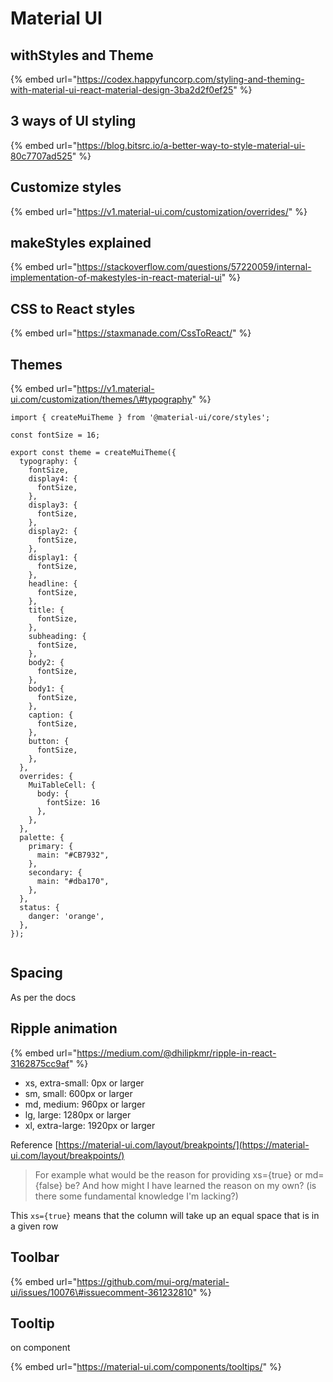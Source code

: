 # Material UI

## withStyles and Theme

{% embed url="https://codex.happyfuncorp.com/styling-and-theming-with-material-ui-react-material-design-3ba2d2f0ef25" %}

## 3 ways of UI styling

{% embed url="https://blog.bitsrc.io/a-better-way-to-style-material-ui-80c7707ad525" %}

## Customize styles

{% embed url="https://v1.material-ui.com/customization/overrides/" %}

## makeStyles explained

{% embed url="https://stackoverflow.com/questions/57220059/internal-implementation-of-makestyles-in-react-material-ui" %}

## CSS to React styles

{% embed url="https://staxmanade.com/CssToReact/" %}

## Themes

{% embed url="https://v1.material-ui.com/customization/themes/\#typography" %}

```text
import { createMuiTheme } from '@material-ui/core/styles';

const fontSize = 16;

export const theme = createMuiTheme({
  typography: {
    fontSize,
    display4: {
      fontSize,
    },
    display3: {
      fontSize,
    },
    display2: {
      fontSize,
    },
    display1: {
      fontSize,
    },
    headline: {
      fontSize,
    },
    title: {
      fontSize,
    },
    subheading: {
      fontSize,
    },
    body2: {
      fontSize,
    },
    body1: {
      fontSize,
    },
    caption: {
      fontSize,
    },
    button: {
      fontSize,
    },
  },
  overrides: {
    MuiTableCell: {
      body: {
        fontSize: 16
      },
    },
  },
  palette: {
    primary: {
      main: "#CB7932",
    },
    secondary: {
      main: "#dba170",
    },
  },
  status: {
    danger: 'orange',
  },
});


```

## Spacing

As per the docs

## Ripple animation

{% embed url="https://medium.com/@dhilipkmr/ripple-in-react-3162875cc9af" %}



* xs, extra-small: 0px or larger
* sm, small: 600px or larger
* md, medium: 960px or larger
* lg, large: 1280px or larger
* xl, extra-large: 1920px or larger

Reference [https://material-ui.com/layout/breakpoints/](https://material-ui.com/layout/breakpoints/)

> For example what would be the reason for providing xs={true} or md={false} be? And how might I have learned the reason on my own? \(is there some fundamental knowledge I'm lacking?\)

This `xs={true}` means that the column will take up an equal space that is in a given row

## Toolbar

{% embed url="https://github.com/mui-org/material-ui/issues/10076\#issuecomment-361232810" %}

## Tooltip

on component

{% embed url="https://material-ui.com/components/tooltips/" %}



